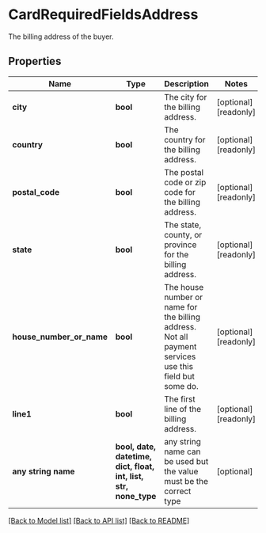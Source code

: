 # CardRequiredFieldsAddress

The billing address of the buyer.

## Properties
Name | Type | Description | Notes
------------ | ------------- | ------------- | -------------
**city** | **bool** | The city for the billing address. | [optional] [readonly] 
**country** | **bool** | The country for the billing address. | [optional] [readonly] 
**postal_code** | **bool** | The postal code or zip code for the billing address. | [optional] [readonly] 
**state** | **bool** | The state, county, or province for the billing address. | [optional] [readonly] 
**house_number_or_name** | **bool** | The house number or name for the billing address. Not all payment services use this field but some do. | [optional] [readonly] 
**line1** | **bool** | The first line of the billing address. | [optional] [readonly] 
**any string name** | **bool, date, datetime, dict, float, int, list, str, none_type** | any string name can be used but the value must be the correct type | [optional]

[[Back to Model list]](../README.md#documentation-for-models) [[Back to API list]](../README.md#documentation-for-api-endpoints) [[Back to README]](../README.md)


